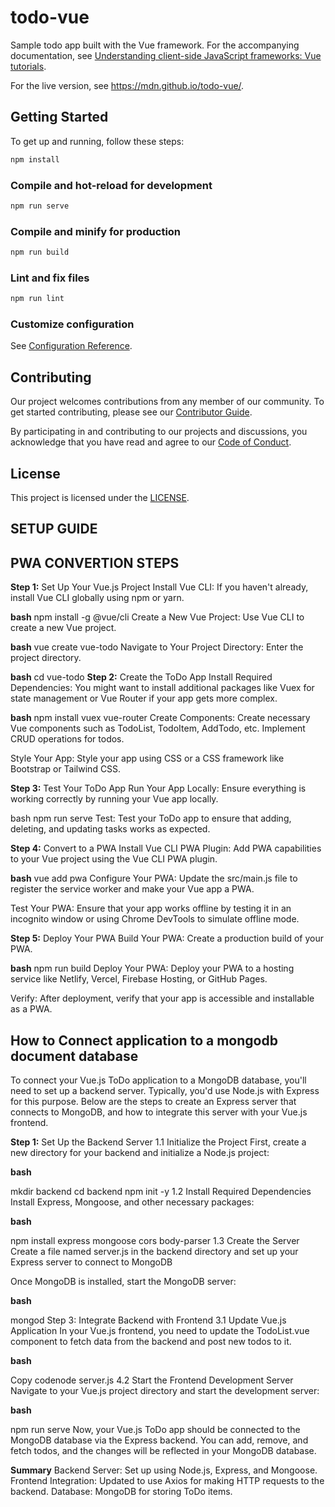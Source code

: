 # todo-vue

Sample todo app built with the Vue framework.
For the accompanying documentation, see
[Understanding client-side JavaScript frameworks: Vue tutorials](https://developer.mozilla.org/en-US/docs/Learn/Tools_and_testing/Client-side_JavaScript_frameworks#vue_tutorials).

For the live version, see https://mdn.github.io/todo-vue/.

## Getting Started

To get up and running, follow these steps:

```bash
npm install
```

### Compile and hot-reload for development

```bash
npm run serve
```

### Compile and minify for production

```bash
npm run build
```

### Lint and fix files

```bash
npm run lint
```

### Customize configuration

See [Configuration Reference](https://cli.vuejs.org/config/).

## Contributing

Our project welcomes contributions from any member of our community.
To get started contributing, please see our [Contributor Guide](CONTRIBUTING.md).

By participating in and contributing to our projects and discussions, you acknowledge that you have read and agree to our [Code of Conduct](CODE_OF_CONDUCT.md).

## License

This project is licensed under the [LICENSE](LICENSE).


## SETUP GUIDE

## PWA CONVERTION STEPS

**Step 1:** Set Up Your Vue.js Project
Install Vue CLI: If you haven't already, install Vue CLI globally using npm or yarn.

**bash**
npm install -g @vue/cli
Create a New Vue Project: Use Vue CLI to create a new Vue project.

**bash**
vue create vue-todo
Navigate to Your Project Directory: Enter the project directory.

**bash**
cd vue-todo
**Step 2:** Create the ToDo App
Install Required Dependencies: You might want to install additional packages like Vuex for state management or Vue Router if your app gets more complex.

**bash**
npm install vuex vue-router
Create Components: Create necessary Vue components such as TodoList, TodoItem, AddTodo, etc. Implement CRUD operations for todos.

Style Your App: Style your app using CSS or a CSS framework like Bootstrap or Tailwind CSS.

**Step 3:** Test Your ToDo App
Run Your App Locally: Ensure everything is working correctly by running your Vue app locally.

bash
npm run serve
Test: Test your ToDo app to ensure that adding, deleting, and updating tasks works as expected.

**Step 4:** Convert to a PWA
Install Vue CLI PWA Plugin: Add PWA capabilities to your Vue project using the Vue CLI PWA plugin.

**bash**
vue add pwa
Configure Your PWA: Update the src/main.js file to register the service worker and make your Vue app a PWA.

Test Your PWA: Ensure that your app works offline by testing it in an incognito window or using Chrome DevTools to simulate offline mode.

**Step 5:** Deploy Your PWA
Build Your PWA: Create a production build of your PWA.

**bash**
npm run build
Deploy Your PWA: Deploy your PWA to a hosting service like Netlify, Vercel, Firebase Hosting, or GitHub Pages.

Verify: After deployment, verify that your app is accessible and installable as a PWA.




## How to Connect application to a mongodb document database

To connect your Vue.js ToDo application to a MongoDB database, you'll need to set up a backend server. Typically, you'd use Node.js with Express for this purpose. Below are the steps to create an Express server that connects to MongoDB, and how to integrate this server with your Vue.js frontend.

**Step 1:** Set Up the Backend Server
1.1 Initialize the Project
First, create a new directory for your backend and initialize a Node.js project:

**bash**

mkdir backend
cd backend
npm init -y
1.2 Install Required Dependencies
Install Express, Mongoose, and other necessary packages:

**bash**

npm install express mongoose cors body-parser
1.3 Create the Server
Create a file named server.js in the backend directory and set up your Express server to connect to MongoDB

Once MongoDB is installed, start the MongoDB server:

**bash**

mongod
Step 3: Integrate Backend with Frontend
3.1 Update Vue.js Application
In your Vue.js frontend, you need to update the TodoList.vue component to fetch data from the backend and post new todos to it.


**bash**

Copy codenode server.js
4.2 Start the Frontend Development Server
Navigate to your Vue.js project directory and start the development server:

**bash**

npm run serve
Now, your Vue.js ToDo app should be connected to the MongoDB database via the Express backend. You can add, remove, and fetch todos, and the changes will be reflected in your MongoDB database.

**Summary**
Backend Server: Set up using Node.js, Express, and Mongoose.
Frontend Integration: Updated to use Axios for making HTTP requests to the backend.
Database: MongoDB for storing ToDo items.
